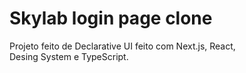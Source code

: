 # Skylab login page clone

Projeto feito de Declarative UI feito com Next.js, React,<br />
Desing System e TypeScript.
